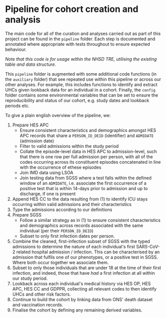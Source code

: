 # Pipeline for cohort creation and analysis

The main code for all of the curation and analyses carried out as part of this project can be found in the `pipeline` folder. Each step is documented and annotated where appropriate with tests throughout to ensure expected behaviour. 

*Note that this code is for usage within the NHSD TRE, utilising the existing table and data structure.*

This `pipeline` folder is augmented with some additional code functions (in the `auxiliary` folder) that see repeated use within this pipeline or across our other analyses. For example, this includes functions to identify and extract UHCs given lookback data for an individual in a cohort. Finally, the `config` folder contains some environmental variables that can be set to ensure the reproducibility and status of our cohort, e.g. study dates and lookback periods etc.

To give a plain english overview of the pipeline, we:
1. Prepare HES APC
    * Ensure consistent characteristics and demographics amongst HES APC records that share a `PERSON_ID_DEID` (identifier) and `ADMIDATE` (admission date)
    * Filter to valid admissions within the study period
    * Collate the episode-level data in HES APC to admission-level, such that there is one row per full admission per person, with all of the codes occurring across its constituent episodes concatenated in line with the occurrence of ethese episodes
    * Join IMD data using LSOA
    * Join testing data from SGSS where a test falls within the defined window of an `ADMIDATE`, i.e. associate the first occurrence of a positive test that is within 14-days prior to admission and up to discharge, if one is present 
2. Append HES CC to the data resulting from (1) to identify ICU stays occurring within valid admissions and their characteristics
3. Type the admissions according to our definitions
4. Prepare SGSS
    * Follow a similar strategy as in (1) to ensure consistent characteristics and demographics across records associated with the same individual (per their `PERSON_ID_DEID`)
    * Subset to only first infection dates per person.
5. Combine the cleaned, first-infection subset of SGSS with the typed admissions to determine the nature of each individual's first SARS-CoV-2 related hospital admission / infection. This can be characterised by an admission that fulfils one of our phenotypes, or a positive test in SGSS. Where both occur together we associate them.
6. Subset to only those individuals that are under 18 at the time of their first infection, and indeed, those that have *had* a first infection at all within our study period.
7. Lookback across each individual's medical history via HES OP, HES APC, HES CC and GDPPR, collecting all relevant codes to then identify UHCs and other risk factors.
8. Continue to build the cohort by linking data from ONS' death dataset and vaccination records.
9. Finalise the cohort by defining any remaining derived variables.

